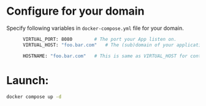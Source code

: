 # Configure for your domain

Specify following variables in `docker-compose.yml` file for your domain.

```bash
      VIRTUAL_PORT: 8080 		# The port your App listen on.
      VIRTUAL_HOST: "foo.bar.com"	# The (sub)domain of your application.

      HOSTNAME: "foo.bar.com"	# This is same as VIRTUAL_HOST for container of ifconfig.io .
```

# Launch:

```bash
docker compose up -d
```

